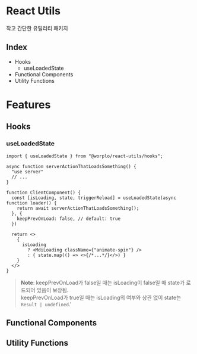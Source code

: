 # React Utils

작고 간단한 유틸리티 패키지

## Index

* Hooks
  * useLoadedState
* Functional Components
* Utility Functions

# Features

## Hooks

### useLoadedState

```tsx
import { useLoadedState } from "@worplo/react-utils/hooks";

async function serverActionThatLoadsSomething() {
  "use server"
  // ...
}

function ClientComponent() {
  const [isLoading, state, triggerReload] = useLoadedState(async function loader() {
    return await serverActionThatLoadsSomething();
  }, {
    keepPrevOnLoad: false, // default: true
  })
  
  return <>
    {
      isLoading 
        ? <MdiLoading className={"animate-spin"} />
        : { state.map(() => <>{/*...*/}</>) }
    }
  </>
}
```

> **Note**: keepPrevOnLoad가 false일 때는 isLoading이 false일 때 state가 로드되어 있음이 보장됨.  
> keepPrevOnLoad가 true일 때는 isLoading의 여부와 상관 없이 state는 `Result | undefined`.'


## Functional Components

## Utility Functions